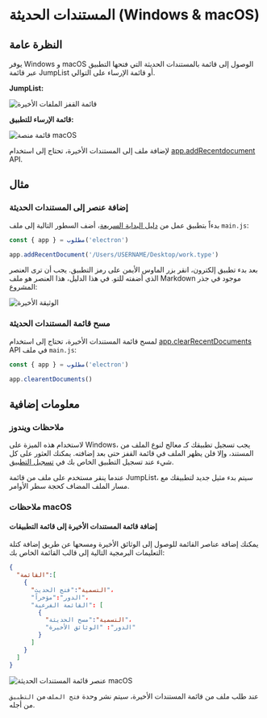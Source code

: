 # المستندات الحديثة (Windows & macOS)

## النظرة عامة

يوفر Windows و macOS الوصول إلى قائمة بالمستندات الحديثة التي فتحها التطبيق عبر قائمة JumpList أو قائمة الإرساء على التوالي.

__JumpList:__

![قائمة القفز الملفات الأخيرة](https://cloud.githubusercontent.com/assets/2289/23446924/11a27b98-fdfc-11e6-8485-cc3b1e86b80a.png)

__قائمة الإرساء للتطبيق:__

![قائمة منصة macOS](https://cloud.githubusercontent.com/assets/639601/5069610/2aa80758-6e97-11e4-8cfb-c1a414a10774.png)

لإضافة ملف إلى المستندات الأخيرة، تحتاج إلى استخدام [app.addRecentdocument](../api/app.md#appaddrecentdocumentpath-macos-windows) API.

## مثال

### إضافة عنصر إلى المستندات الحديثة

بدءاً بتطبيق عمل من [دليل البداية السريعة](quick-start.md)، أضف السطور التالية إلى ملف `main.js`:

```javascript
const { app } = مطلوب('electron')

app.addRecentDocument('/Users/USERNAME/Desktop/work.type')
```

بعد بدء تطبيق إلكترون، انقر بزر الماوس الأيمن على رمز التطبيق. يجب أن ترى العنصر الذي أضفته للتو. في هذا الدليل، هذا العنصر هو ملف Markdown موجود في جذر المشروع:

![الوثيقة الأخيرة](../images/recent-documents.png)

### مسح قائمة المستندات الحديثة

لمسح قائمة المستندات الأخيرة، تحتاج إلى استخدام [app.clearRecentDocuments](../api/app.md#appclearrecentdocuments-macos-windows) API في ملف `main.js`:

```javascript
const { app } = مطلوب('electron')

app.clearentDocuments()
```

## معلومات إضافية

### ملاحظات ويندوز

لاستخدام هذه الميزة على Windows، يجب تسجيل تطبيقك كـ معالج لنوع الملف من المستند، وإلا فلن يظهر الملف في قائمة القفز حتى بعد إضافته. يمكنك العثور على كل شيء عند تسجيل التطبيق الخاص بك في [تسجيل التطبيق](https://msdn.microsoft.com/en-us/library/cc144104(VS.85).aspx).

عندما ينقر مستخدم على ملف من قائمة JumpList، سيتم بدء مثيل جديد لتطبيقك مع مسار الملف المضاف كحجة سطر الأوامر.

### ملاحظات macOS

#### إضافة قائمة المستندات الأخيرة إلى قائمة التطبيقات

يمكنك إضافة عناصر القائمة للوصول إلى الوثائق الأخيرة ومسحها عن طريق إضافة كتلة التعليمات البرمجية التالية إلى قالب القائمة الخاص بك:

```json
{
  "القائمة":[
    {
      "التسمية":"فتح الحديث"،
      "الدور":"مؤخراً"،
      "القائمة الفرعية": [
        {
          "التسمية":"مسح الحديثة"،
          "الدور": "الوثائق الأخيرة"
        }
      ]
    }
  ]
}
```

![عنصر قائمة المستندات الحديثة macOS](https://user-images.githubusercontent.com/3168941/33003655-ea601c3a-cd70-11e7-97fa-7c062149cfb1.png)

عند طلب ملف من قائمة المستندات الأخيرة، سيتم نشر وحدة `فتح الملف` من `التطبيق` من أجله.
